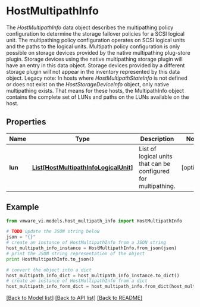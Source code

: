 # HostMultipathInfo

The *HostMultipathInfo* data object describes the multipathing policy configuration to determine the storage failover policies for a SCSI logical unit.  The multipathing policy configuration operates on SCSI logical units and the paths to the logical units.  Multipath policy configuration is only possible on storage devices provided by the native multipathing plug-store plugin. Storage devices using the native multipathing storage plugin will have an entry in this data object. Storage devices provided by a different storage plugin will not appear in the inventory represented by this data object.  Legacy note: In hosts where *HostMultipathStateInfo* is not defined or does not exist on the *HostStorageDeviceInfo* object, only native multipathing exists. That means for these hosts, the MultipathInfo object contains the complete set of LUNs and paths on the LUNs available on the host. 

## Properties
Name | Type | Description | Notes
------------ | ------------- | ------------- | -------------
**lun** | [**List[HostMultipathInfoLogicalUnit]**](HostMultipathInfoLogicalUnit.md) | List of logical units that can be configured for multipathing.  | [optional] 

## Example

```python
from vmware_vi.models.host_multipath_info import HostMultipathInfo

# TODO update the JSON string below
json = "{}"
# create an instance of HostMultipathInfo from a JSON string
host_multipath_info_instance = HostMultipathInfo.from_json(json)
# print the JSON string representation of the object
print HostMultipathInfo.to_json()

# convert the object into a dict
host_multipath_info_dict = host_multipath_info_instance.to_dict()
# create an instance of HostMultipathInfo from a dict
host_multipath_info_form_dict = host_multipath_info.from_dict(host_multipath_info_dict)
```
[[Back to Model list]](../README.md#documentation-for-models) [[Back to API list]](../README.md#documentation-for-api-endpoints) [[Back to README]](../README.md)


